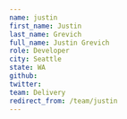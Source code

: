 ```yaml
---
name: justin
first_name: Justin
last_name: Grevich
full_name: Justin Grevich
role: Developer
city: Seattle
state: WA
github: 
twitter: 
team: Delivery
redirect_from: /team/justin
---
```


